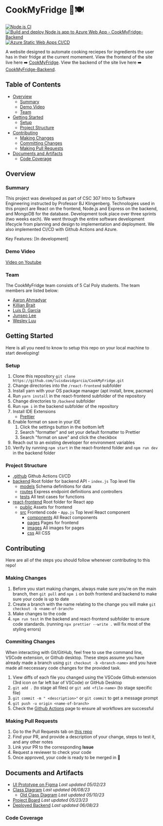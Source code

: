 # CookMyFridge 🍳🍽️

[![Node.js CI](https://github.com/luisdavidgarcia/CookMyFridge/actions/workflows/node.js.yml/badge.svg?branch=master)](https://github.com/luisdavidgarcia/CookMyFridge/actions/workflows/node.js.yml)
[![Build and deploy Node.js app to Azure Web App - CookMyFridge-Backend](https://github.com/luisdavidgarcia/CookMyFridge/actions/workflows/master_cookmyfridge-backend.yml/badge.svg)](https://github.com/luisdavidgarcia/CookMyFridge/actions/workflows/master_cookmyfridge-backend.yml)
[![Azure Static Web Apps CI/CD](https://github.com/luisdavidgarcia/CookMyFridge/actions/workflows/azure-static-web-apps-orange-pond-0e4be601e.yml/badge.svg)](https://github.com/luisdavidgarcia/CookMyFridge/actions/workflows/azure-static-web-apps-orange-pond-0e4be601e.yml) 

A website designed to automate cooking reciepes for ingredients the user has in their fridge at the current momement. View the frontend of the site live here ➡️ [CookMyFridge](https://orange-pond-0e4be601e.3.azurestaticapps.net/). View the backend of the site live here ➡️ [CookMyFridge-Backend](https://cookmyfridge-backend.azurewebsites.net/).

## Table of Contents

- [Overview](#overview)
  - [Summary](#summary)
  - [Demo Video](#demo-video)
  - [Team](#team)
- [Getting Started](#getting-started)
  - [Setup](#setup)
  - [Project Structure](#project-structure)
- [Contributing](#contributing)
  - [Making Changes](#making-changes)
  - [Committing Changes](#commiting-changes)
  - [Making Pull Requests](#making-pull-requests)
- [Documents and Artifacts](#documents-and-artifacts)
  - [Code Coverage](#code-coverage)

## Overview

### Summary

This project was developed as part of CSC 307 Intro to Software Engineering instructed by Professor BJ Klingenberg. Technologies used in this project are React on the frontend, Node.js and Express on the backend, and MongoDB for the database. Development took place over three sprints (two weeks each). We went through the entire software development lifecycle from planning and design to implementation and deployment. We also implemented CI/CD with Github Actions and Azure.

Key Features:
[In development]


### Demo Video 

[Video on Youtube](https://youtu.be/v0hSx1CVdYk)

### Team

The CookMyFridge team consists of 5 Cal Poly students. The team members are listed below:

- [Aaron Ahmadyar](https://github.com/aahmadyar123)
- [Killian Brait](https://github.com/killian-brait)
- [Luis D. Garcia](https://github.com/luisdavidgarcia)
- [Junseo Lee](https://github.com/junseo-lee-git)
- [Wesley Luu](https://github.com/Westluu)

## Getting Started

Here is all you need to know to setup this repo on your local machine to start developing!

### Setup

1. Clone this repository `git clone https://github.com/luisdavidgarcia/CookMyFridge.git`
2. Change directories into the `/react-frontend` subfolder
3. Install yarn with your OS package manager (apt install, brew, pacman)
3. Run `yarn install` in the react-frontend subfolder of the repository
4. Change directories to `/backend` subfolder
5. Run `npm i` in the backend subfolder of the repository
6. Install IDE Extensions
   - [Prettier](https://marketplace.visualstudio.com/items?itemName=esbenp.prettier-vscode)
7. Enable format on save in your IDE
   1. Click the settings button in the bottom left
   2. Search "formatter" and set your default formatter to Prettier
   3. Search "format on save" and click the checkbox
8. Reach out to an existing developer for environment variables
9. Verify by running `npm start` in the react-frontend folder and `npm run dev` in the backend folder

### Project Structure

- [.github](./github/) Github Actions CI/CD
- [backend](./backend/) Root folder for backend API - `index.js` Top level file
  - [models](./backend/models/) Schema definitions for data
  - [routes](./backend/routes/) Express endpoint definitions and controllers
  - [tests](./backend/tests/) All test cases for functions
- [react-frontend](./react-frontend/) Root folder for React app
  - [public](./react-frontend/public/) Assets for frontend
  - [src](./react-frontend/src/) Frontend code - `App.js` Top level React component
    - [components](./react-frontend/src/components/) All React components
    - [pages](./react-frontend/src/pages/) Pages for frontend
    - [images](./react-frontend/src/images/) All images for pages
    - [css](./react-frontend/src/css/) All CSS

## Contributing

Here are all of the steps you should follow whenever contributing to this repo!

### Making Changes

1. Before you start making changes, always make sure you're on the main branch, then `git pull` and `npm i` on both frontend and backend to make sure your code is up to date
2. Create a branch with the name relating to the change you will make `git checkout -b <name-of-branch>`
3. Make changes to the code
4. `npm run test` in the backend and react-frontend subfolder to ensure code standards. (running `npx prettier --write .` will fix most of the styling errors)

### Commiting Changes

When interacting with Git/GitHub, feel free to use the command line, VSCode extension, or Github desktop. These steps assume you have already made a branch using `git checkout -b <branch-name>` and you have made all neccessary code changes for the provided task.

1. View diffs of each file you changed using the VSCode Github extension (3rd icon on far left bar of VSCode) or GitHub Desktop
2. `git add .` (to stage all files) or `git add <file-name>` (to stage specific file)
3. `git commit -m " <description>"` or
   `git commit` to get a message prompt
4. `git push -u origin <name-of-branch>`
5. Check the [Github Actions](https://github.com/bbmcmann/307MovieProject/actions) page to ensure all workflows are successful

### Making Pull Requests

1. Go to the Pull Requests tab on [this repo](https://github.com/luisdavidgarcia/CookMyFridge/pulls)
2. Find your PR, and provide a description of your change, steps to test it, and any other notes
3. Link your PR to the corresponding **Issue**
4. Request a reviewer to check your code
5. Once approved, your code is ready to be merged in 🎉

## Documents and Artifacts

- [UI Prototype on Figma](https://www.figma.com/file/aiMV0RDdwZRwe6ndwtWHBT/CookMyFridge-StoryBoard?node-id=0-1&t=QBe2OVX9WKU5nJmk-0) _Last updated 05/02/23_
- [Class Diagram](https://drive.google.com/file/d/1iqZiNevEnAf7zqDmcD-88IeJArNjcI-k/view?usp=sharing) _Last updated 06/08/23_
  - [Old Class Diagram](https://drive.google.com/file/d/1b9TPzRBATNbwP3GYv5hafMv3em1Qn5tf/view?usp=share_link) _Last updated 05/10/23_
- [Project Board](https://github.com/users/luisdavidgarcia/projects/1/views/1) _Last updated 05/23/23_
- [Deployed Backend](https://cookmyfridge-backend.azurewebsites.net/) _Last updated 06/08/23_

### Code Coverage

